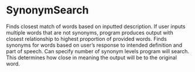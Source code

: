 # SynonymSearch
Finds closest match of words based on inputted description. If user inputs multiple words that are not synonyms, program produces output with closest relationship to highest proportion of provided words. Finds synonyms for words based on user’s response to intended definition and part of speech. Can specify number of synonym levels program will search. This determines how close in meaning the output will be to the original word. 
